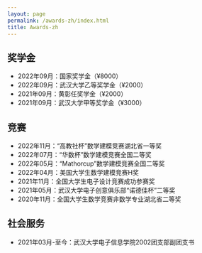 ```yaml
---
layout: page
permalink: /awards-zh/index.html
title: Awards-zh
---
```


## 奖学金
- 2022年09月：国家奖学金（¥8000）
- 2022年09月：武汉大学乙等奖学金（¥2000）
- 2021年09月：黄彰任奖学金（¥2000）
- 2021年09月：武汉大学甲等奖学金（¥3000）

## 竞赛
- 2022年11月：“高教社杯”数学建模竞赛湖北省一等奖
- 2022年07月：“华数杯”数学建模竞赛全国二等奖
- 2022年05月：“Mathorcup”数学建模竞赛全国二等奖
- 2022年04月：美国大学生数学建模竞赛H奖
- 2021年11月：全国大学生电子设计竞赛成功参赛奖
- 2021年05月：武汉大学电子创意俱乐部“诺德佳杯”二等奖
- 2020年11月：全国大学生数学竞赛非数学专业湖北省二等奖

## 社会服务
- 2021年03月-至今：武汉大学电子信息学院2002团支部副团支书

<script>
    var valine = new Valine();
    valine.init({
        el:'#comment',
        appId:'wQZ0cGbJkMGHNxrBER4b003l-gzGzoHsz',
        appKey:'bNnjy1X8ZWD3c5bC2OJTNmBW',
        notify:true,
        path: '/post/jekyll-%E6%B7%BB%E5%8A%A0-Valine-%E8%AF%84%E8%AE%BA.html',
        placeholder:'Leave your comments here.'
    })
</script>
